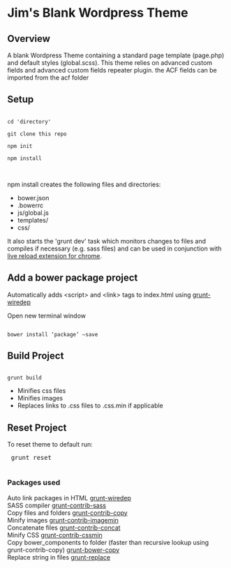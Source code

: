 <h1>Jim's Blank Wordpress Theme</h1>
<h2>Overview</h2>
<p>A blank Wordpress Theme containing a standard page template (page.php) and default styles (global.scss). This theme relies on advanced custom fields and advanced custom fields repeater plugin. the ACF fields can be imported from the acf folder</p>
<h2>Setup</h2>
<pre>
<code>
cd 'directory' <br>
git clone this repo<br>
npm init<br>
npm install <br>
</code> 
</pre>

<p>npm install  creates the following files and directories:</p>
<ul>
  <li>bower.json</li>
  <li>.bowerrc</li>
  <li>js/global.js</li>
  <li>templates/</li>
  <li>css/</li>
</ul>
<p>It also starts the 'grunt dev' task which monitors changes to files and compiles if necessary (e.g. sass files) and can be used in conjunction with <a href="https://chrome.google.com/webstore/detail/livereload/jnihajbhpnppcggbcgedagnkighmdlei?hl=en">live reload extension for chrome</a>.</p>
<h2> Add a bower package project</h2>
<p>Automatically adds &lt;script&gt; and &lt;link&gt; tags to index.html using  <a href="https://github.com/stephenplusplus/grunt-wiredep">grunt-wiredep</a>
</p>
<p>Open new terminal window</p>
<code>
bower install ‘package’ —save 
</code>

<h2>Build Project</h2>
<code>
grunt build</code>
<ul>
<li>Minifies css files</li>
<li>Minifies images</li>
<li>Replaces links to .css files to .css.min if applicable</li>
</ul>
<h2>Reset Project</h2>
<p>To reset theme to default run:</p>
<pre> grunt reset<br>
</pre>


<h3>Packages used</h3>
<p>
Auto link packages in HTML
<a href="https://github.com/stephenplusplus/grunt-wiredep">grunt-wiredep</a>
<br>
SASS compiler
<a href="https://github.com/gruntjs/grunt-contrib-sass">grunt-contrib-sass</a>
<br>
Copy files and folders
<a href="https://github.com/gruntjs/grunt-contrib-copy">grunt-contrib-copy</a>
<br>
Minify images
<a href="https://github.com/gruntjs/grunt-contrib-imagemin">grunt-contrib-imagemin</a>
<br>
Concatenate files
<a href="https://github.com/gruntjs/grunt-contrib-concat">grunt-contrib-concat</a>
<br>
Minify CSS
<a href="https://github.com/gruntjs/grunt-contrib-cssmin">grunt-contrib-cssmin</a>
<br>
Copy bower_components to folder (faster than recursive lookup using grunt-contrib-copy)
<a href="https://github.com/timmywil/grunt-bowercopy">grunt-bower-copy</a>
<br>
Replace string in files
<a href="https://github.com/outaTiME/grunt-replace">grunt-replace</a>
</p>